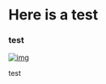 # Here is a test
### test
[![img](https://img.shields.io/badge/Lifecycle-Retired-d4550)](https://github.com/bcgov/repomountie/blob/master/doc/lifecycle-badges.md)

test

